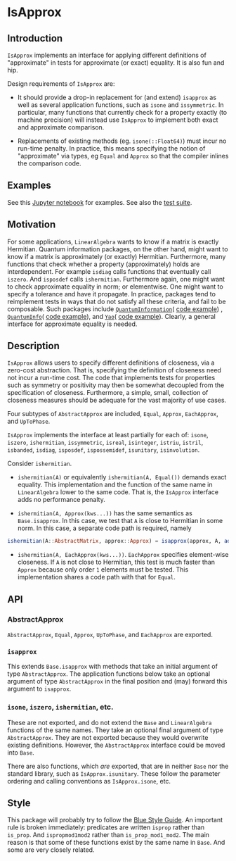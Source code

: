 # IsApprox

## Introduction

`IsApprox` implements an interface for applying different definitions of "approximate" in tests for approximate (or exact) equality.
It is also fun and hip.

Design requirements of `IsApprox` are:

* It should provide a drop-in replacement for (and extend) `isapprox` as well as
several application functions, such as `isone` and `issymmetric`.  In
particular, many functions that currently check for a property exactly (to
machine precision) will instead use `IsApprox` to implement both exact and
approximate comparison.

* Replacements of existing methods (eg. `isone(::Float64)`) must incur no run-time penalty.
In practice, this means specifying the notion of "approximate" via types, eg `Equal` and `Approx`
so that the compiler inlines the comparison code.

## Examples

See this [Jupyter notebook](https://github.com/jlapeyre/IsApprox.jl/blob/master/Notebooks/IsApprox.ipynb)
for examples. See also the [test suite](https://github.com/jlapeyre/IsApprox.jl/blob/master/test/runtests.jl).

## Motivation

For some applications, `LinearAlgebra` wants to know if a matrix is exactly
Hermitian. Quantum information packages, on the other hand, might want to know
if a matrix is approximately (or exactly) Hermitian. Furthermore, many functions that check
whether a property (approximately) holds are interdependent. For example
`isdiag` calls functions that eventually call `iszero`. And `isposdef` calls
`ishermitian`. Furthermore again, one might want to check approximate equality
in norm; or elementwise. One might want to specify a tolerance and have it
propagate. In practice, packages
tend to reimplement tests in ways that do not satisfy all these criteria,
and fail to be composable.
Such packages include [`QuantumInformation`](https://github.com/iitis/QuantumInformation.jl)(
[code example](https://github.com/iitis/QuantumInformation.jl/blob/b47400ebb09d10cc1eba5f7bf06badeb6cfe5429/src/utils.jl#L93-L113))
,
[`QuantumInfo`](https://github.com/BBN-Q/QuantumInfo.jl)(
[code example](https://github.com/BBN-Q/QuantumInfo.jl/blob/cbafdc7f295e7d56e41116c5ef4eca9500d45909/src/basics.jl#L248-L255)),
and
[`Yao`](https://github.com/QuantumBFS/Yao.jl)(
[code example](https://github.com/QuantumBFS/YaoBase.jl/blob/master/src/inspect.jl)).
Clearly, a general interface for approximate
equality is needed.

## Description

`IsApprox` allows users to specify different definitions of
closeness, via a zero-cost abstraction. That is, specifying the definition of closeness
need not incur a run-time cost.  The code that implements tests for properties such as
symmetry or positivity may then be somewhat decoupled from the specification of
closeness. Furthermore, a simple, small, collection of closeness measures should be
adequate for the vast majority of use cases.

Four subtypes of `AbstractApprox` are included, `Equal`, `Approx`, `EachApprox`, and `UpToPhase`.


`IsApprox` implements the interface at least partially for each of: `isone`, `iszero`, `ishermitian`, `issymmetric`,
`isreal`, `isinteger`, `istriu`, `istril`, `isbanded`, `isdiag`, `isposdef`,
`ispossemidef`, `isunitary`, `isinvolution`.

Consider `ishermitian`.

* `ishermitian(A)` or equivalently `ishermitian(A, Equal())` demands exact equality.
This implementation and the function of the same name in `LinearAlgebra` lower to the same code.
That is, the `IsApprox` interface adds no performance penalty.

* `ishermitian(A, Approx(kws...))` has the same semantics as `Base.isapprox`. In this
case, we test that `A` is close to Hermitian in some norm. In this case, a separate code
path is required, namely

```julia
ishermitian(A::AbstractMatrix, approx::Approx) = isapprox(approx, A, adjoint(A))
```

* `ishermitian(A, EachApprox(kws...))`. `EachApprox` specifies element-wise closeness.
If `A` is not close to Hermitian, this test is much faster than `Approx` because
only order `1` elements must be tested. This implementation shares a code path
with that for `Equal`.

## API

### AbstractApprox

`AbstractApprox`, `Equal`, `Approx`, `UpToPhase`, and `EachApprox` are exported.

### `isapprox`

This extends `Base.isapprox` with methods that take an initial argument of type `AbstractApprox`.
The application functions below take an optional argument of type `AbstractApprox` in the final
position and (may) forward this argument to `isapprox`.

### `isone`, `iszero`, `ishermitian`, etc.

These are not exported, and do not extend the `Base` and `LinearAlgebra` functions of the same names.
They take an optional final argument of type `AbstractApprox`. They are not exported because they
would overwrite existing definitions. However, the `AbstractApprox` interface could be moved into
`Base`.

There are also functions, which *are* exported, that are in neither `Base` nor the standard library, such
as `IsApprox.isunitary`. These follow the parameter ordering and calling conventions
as `IsApprox.isone`, etc.


## Style

This package will probably try to follow the [Blue Style Guide](https://github.com/invenia/BlueStyle).
An important rule is broken immediately: predicates are written `isprop` rather than `is_prop`.
And `ispropmod1mod2` rather than `is_prop_mod1_mod2`. The main reason is that some of these
functions exist by the same name in `Base`. And some are very closely related.

<!--  LocalWords:  IsApprox isapprox isone issymmetric LinearAlgebra isdiag iszero hoc
 -->
<!--  LocalWords:  isposdef ishermitian elementwise reimplement ishermitan QuantumInfo
 -->
<!--  LocalWords:  QuantumInformation Yao positivity subtypes AbstractApprox EachApprox
 -->
<!--  LocalWords:  kws julia adjoint isunitary
 -->
